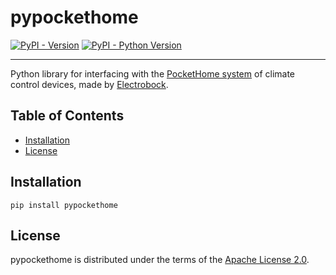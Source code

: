 # pypockethome

[![PyPI - Version](https://img.shields.io/pypi/v/pypockethome.svg)](https://pypi.org/project/pypockethome)
[![PyPI - Python Version](https://img.shields.io/pypi/pyversions/pypockethome.svg)](https://pypi.org/project/pypockethome)

-----

Python library for interfacing with the [PocketHome system](https://www.elektrobock.cz/en/pockethome/c12) of climate
control devices, made by [Electrobock](https://www.elektrobock.cz/enm/).

## Table of Contents

- [Installation](#installation)
- [License](#license)
## Installation

```console
pip install pypockethome
```

## License

pypockethome is distributed under the terms of the [Apache License 2.0](https://spdx.org/licenses/Apache-2.0.html).
